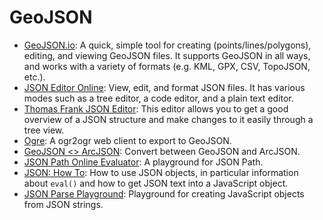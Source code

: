 # GeoJSON    

* [GeoJSON.io](http://geojson.io): A quick, simple tool for creating (points/lines/polygons), editing, and viewing GeoJSON files. It supports GeoJSON in all ways, and works with a variety of formats (e.g. KML, GPX, CSV, TopoJSON, etc.).  
* [JSON Editor Online](http://jsoneditoronline.org): View, edit, and format JSON files. It has various modes such as a tree editor, a code editor, and a plain text editor.  
* [Thomas Frank JSON Editor](http://www.thomasfrank.se/downloadableJS/JSONeditor_example.html): This editor allows you to get a good overview of a JSON structure and make changes to it easily through a tree view.  
* [Ogre](http://ogre.adc4gis.com): A ogr2ogr web client to export to GeoJSON.  
* [GeoJSON <> ArcJSON](http://brightrain.github.io/geoconverter): Convert between GeoJSON and ArcJSON.  
* [JSON Path Online Evaluator](http://jsonpath.com): A playground for JSON Path.  
* [JSON: How To](http://www.w3schools.com/json/json_eval.asp): How to use JSON objects, in particular information about `eval()` and how to get JSON text into a JavaScript object.  
* [JSON Parse Playground](http://www.w3schools.com/json/tryit.asp?filename=tryjson_parse): Playground for creating JavaScript objects from JSON strings.  
